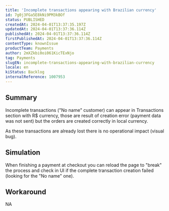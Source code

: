 ```yaml
---
title: 'Incomplete transactions appearing with Brazilian currency'
id: 7g0j3FGa5E8kNi9PM3kBOf
status: PUBLISHED
createdAt: 2024-04-01T13:37:35.197Z
updatedAt: 2024-04-01T13:37:36.114Z
publishedAt: 2024-04-01T13:37:36.114Z
firstPublishedAt: 2024-04-01T13:37:36.114Z
contentType: knownIssue
productTeam: Payments
author: 2mXZkbi0oi061KicTExNjo
tag: Payments
slugEN: incomplete-transactions-appearing-with-brazilian-currency
locale: en
kiStatus: Backlog
internalReference: 1007953
---
```


## Summary


Incomplete transactions ("No name" customer) can appear in Transactions section with R$ currency, those are result of creation error (payment data was not sent) but the orders are created correctly in local currency.

As these transactions are already lost there is no operational impact (visual bug).


##

## Simulation


When finishing a payment at checkout you can reload the page to "break" the process and check in UI if the complete transaction creation failed (looking for the "No name" one).


##

## Workaround


NA





